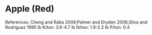 # Apple (Red)

References: Cheng and Raba 2009;Palmer and Dryden 2006;Silva and Rodríguez 1995
lb K/ton: 3.6-4.7
lb N/ton: 1.9-2.2
lb P/ton: 0.4